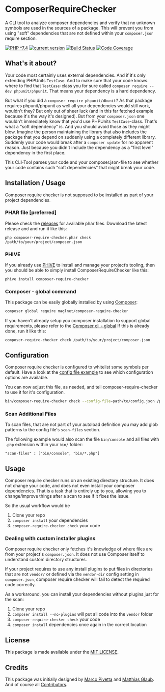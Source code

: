 # ComposerRequireChecker

A CLI tool to analyze composer dependencies and verify that no unknown symbols are used in the sources of a package.
This will prevent you from using "soft" dependencies that are not defined within your `composer.json` require section.

[![PHP ^7.4](https://img.shields.io/badge/PHP-^7.4-brightgreen.svg?style=flat-square)](https://php.net)
[![current version](https://img.shields.io/packagist/v/maglnet/composer-require-checker.svg?style=flat-square)](https://packagist.org/packages/maglnet/composer-require-checker)
[![Build Status](https://img.shields.io/travis/maglnet/ComposerRequireChecker.svg?style=flat-square)](https://travis-ci.org/maglnet/ComposerRequireChecker)
[![Code Coverage](https://scrutinizer-ci.com/g/maglnet/ComposerRequireChecker/badges/coverage.png?b=master)](https://scrutinizer-ci.com/g/maglnet/ComposerRequireChecker/?branch=master)

## What's it about?

Your code most certainly uses external dependencies. And if it's only extending PHPUnits `TestCase`. And to make sure that your code knows where to find that `TestCase`-class you for sure called `composer require --dev phpunit/phpunit`. That means your dependency is a hard dependency. 

But what if you did a `composer require phpunit/dbunit`? As that package requires phpunit/phpunit as well all your dependencies would still work, wouldn't they? But only out of sheer luck (and in this far fetched example because it's the way it's designed). But from your `composer.json` one wouldn't immediately know that you'd use PHPUnits `TestCase`-class. That's what a "soft dependency" is. And you should avoid those as they might blow. Imagine the person maintaining the library that also includes the package that you depend on suddenly using a completely different library. Suddenly your code would break after a `composer update` for no apparent reason. Just because you didn't include the dependency as a "first level" dependency in the first place.

This CLI-Tool parses your code and your composer.json-file to see whether your code contains such "soft dependencies" that might break your code.

## Installation / Usage

Composer require checker is not supposed to be installed as part of your project dependencies.
  
### PHAR file [preferred]

Please check the [releases](https://github.com/maglnet/ComposerRequireChecker/releases) for available phar files.
Download the latest release and and run it like this:
```
php composer-require-checker.phar check /path/to/your/project/composer.json
```

### PHIVE

If you already use [PHIVE](https://phar.io/)  to install and manage your project’s tooling, then you should be able to simply install ComposerRequireChecker like this:

```
phive install composer-require-checker
``` 

### Composer - global command

This package can be easily globally installed by using [Composer]:

```sh
composer global require maglnet/composer-require-checker
```

If you haven't already setup you composer installation to support global requirements, please refer to the [Composer cli - global]
If this is already done, run it like this:

```
composer-require-checker check /path/to/your/project/composer.json
```

## Configuration

Composer require checker is configured to whitelist some symbols per default. Have a look at the
[config file example](data/config.dist.json) to see which configuration options are available.

You can now adjust this file, as needed, and tell composer-require-checker to use it for it's configuration.

```sh
bin/composer-require-checker check --config-file=path/to/config.json /path/to/your/project/composer.json
``` 

### Scan Additional Files

To scan files, that are not part of your autoload definition you may add glob patterns to the config file's `scan-files`
section.

The following example would also scan the file `bin/console` and all files with `.php` extension within your `bin/` folder:

```
"scan-files" : ["bin/console", "bin/*.php"]
```

## Usage

Composer require checker runs on an existing directory structure. It does not change your code, and does not even install your composer dependencies. That is a task that is entirely up to you, allowing you to change/improve things after a scan to see if it fixes the issue.

So the usual workflow would be

1. Clone your repo
2. `composer install` your dependencies
3. `composer-require-checker check` your code

### Dealing with custom installer plugins

Composer require checker only fetches it's knowledge of where files are from your project's `composer.json`. It does not use Composer itself to understand custom directory structures.

If your project requires to use any install plugins to put files in directories that are not `vendor/` or defined via the `vendor-dir` config setting in `composer.json`, composer require checker will fail to detect the required code correctly.

As a workaround, you can install your dependencies without plugins just for the scan:

1. Clone your repo
2. `composer install --no-plugins` will put all code into the `vendor` folder
3. `composer-require-checker check` your code
4. `composer install` dependencies once again in the correct location

## License

This package is made available under the [MIT LICENSE](LICENSE).

## Credits

This package was initially designed by [Marco Pivetta](https://github.com/ocramius) and [Matthias Glaub](https://github.com/maglnet).  
And of course all [Contributors](https://github.com/maglnet/ComposerRequireChecker/graphs/contributors).

[Composer]: https://getcomposer.org
[Composer cli - global]: https://getcomposer.org/doc/03-cli.md#global
